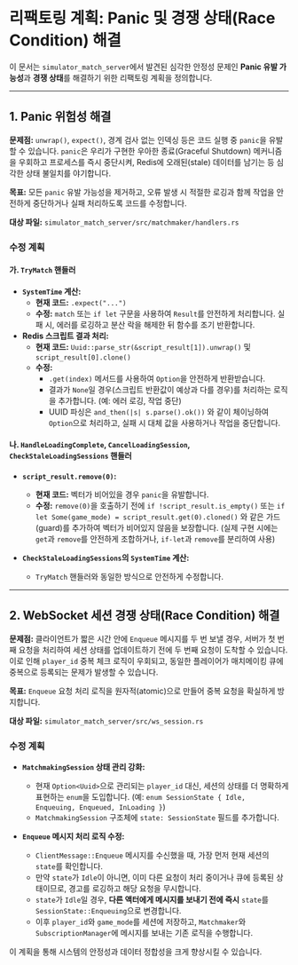 # 리팩토링 계획: Panic 및 경쟁 상태(Race Condition) 해결

이 문서는 `simulator_match_server`에서 발견된 심각한 안정성 문제인 **Panic 유발 가능성**과 **경쟁 상태**를 해결하기 위한 리팩토링 계획을 정의합니다.

---

## 1. Panic 위험성 해결

**문제점:** `unwrap()`, `expect()`, 경계 검사 없는 인덱싱 등은 코드 실행 중 `panic`을 유발할 수 있습니다. `panic`은 우리가 구현한 우아한 종료(Graceful Shutdown) 메커니즘을 우회하고 프로세스를 즉시 중단시켜, Redis에 오래된(stale) 데이터를 남기는 등 심각한 상태 불일치를 야기합니다.

**목표:** 모든 `panic` 유발 가능성을 제거하고, 오류 발생 시 적절한 로깅과 함께 작업을 안전하게 중단하거나 실패 처리하도록 코드를 수정합니다.

**대상 파일:** `simulator_match_server/src/matchmaker/handlers.rs`

### 수정 계획

#### 가. `TryMatch` 핸들러

-   **`SystemTime` 계산:**
    -   **현재 코드:** `.expect("...")`
    -   **수정:** `match` 또는 `if let` 구문을 사용하여 `Result`를 안전하게 처리합니다. 실패 시, 에러를 로깅하고 분산 락을 해제한 뒤 함수를 조기 반환합니다.
-   **Redis 스크립트 결과 처리:**
    -   **현재 코드:** `Uuid::parse_str(&script_result[1]).unwrap()` 및 `script_result[0].clone()`
    -   **수정:**
        -   `.get(index)` 메서드를 사용하여 `Option`을 안전하게 반환받습니다.
        -   결과가 `None`일 경우(스크립트 반환값이 예상과 다를 경우)를 처리하는 로직을 추가합니다. (예: 에러 로깅, 작업 중단)
        -   UUID 파싱은 `and_then(|s| s.parse().ok())` 와 같이 체이닝하여 `Option`으로 처리하고, 실패 시 대체 값을 사용하거나 작업을 중단합니다.

#### 나. `HandleLoadingComplete`, `CancelLoadingSession`, `CheckStaleLoadingSessions` 핸들러

-   **`script_result.remove(0)`:**
    -   **현재 코드:** 벡터가 비어있을 경우 `panic`을 유발합니다.
    -   **수정:** `remove(0)`을 호출하기 전에 `if !script_result.is_empty()` 또는 `if let Some(game_mode) = script_result.get(0).cloned()` 와 같은 가드(guard)를 추가하여 벡터가 비어있지 않음을 보장합니다. (실제 구현 시에는 `get`과 `remove`를 안전하게 조합하거나, `if-let`과 `remove`를 분리하여 사용)

-   **`CheckStaleLoadingSessions`의 `SystemTime` 계산:**
    -   `TryMatch` 핸들러와 동일한 방식으로 안전하게 수정합니다.

---

## 2. WebSocket 세션 경쟁 상태(Race Condition) 해결

**문제점:** 클라이언트가 짧은 시간 안에 `Enqueue` 메시지를 두 번 보낼 경우, 서버가 첫 번째 요청을 처리하여 세션 상태를 업데이트하기 전에 두 번째 요청이 도착할 수 있습니다. 이로 인해 `player_id` 중복 체크 로직이 우회되고, 동일한 플레이어가 매치메이킹 큐에 중복으로 등록되는 문제가 발생할 수 있습니다.

**목표:** `Enqueue` 요청 처리 로직을 원자적(atomic)으로 만들어 중복 요청을 확실하게 방지합니다.

**대상 파일:** `simulator_match_server/src/ws_session.rs`

### 수정 계획

-   **`MatchmakingSession` 상태 관리 강화:**
    -   현재 `Option<Uuid>`으로 관리되는 `player_id` 대신, 세션의 상태를 더 명확하게 표현하는 `enum`을 도입합니다. (예: `enum SessionState { Idle, Enqueuing, Enqueued, InLoading }`)
    -   `MatchmakingSession` 구조체에 `state: SessionState` 필드를 추가합니다.

-   **`Enqueue` 메시지 처리 로직 수정:**
    -   `ClientMessage::Enqueue` 메시지를 수신했을 때, 가장 먼저 현재 세션의 `state`를 확인합니다.
    -   만약 `state`가 `Idle`이 아니면, 이미 다른 요청이 처리 중이거나 큐에 등록된 상태이므로, 경고를 로깅하고 해당 요청을 무시합니다.
    -   `state`가 `Idle`일 경우, **다른 액터에게 메시지를 보내기 전에 즉시** `state`를 `SessionState::Enqueuing`으로 변경합니다.
    -   이후 `player_id`와 `game_mode`를 세션에 저장하고, `Matchmaker`와 `SubscriptionManager`에 메시지를 보내는 기존 로직을 수행합니다.

이 계획을 통해 시스템의 안정성과 데이터 정합성을 크게 향상시킬 수 있습니다.
